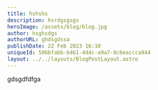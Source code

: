 ```yaml
---
title: hshshs
description: hsrdgsgsgs
heroImage: /assets/blog/blog.jpg
author: hsghsdgs
authorURL: ghdsgdssa
publishDate: 22 Feb 2023 16:10
uniqueId: 506bfabb-b461-4d4c-a9a7-8c6eaccca944
layout: ../../layouts/BlogPostLayout.astro
---
```

gdsgdfdfga